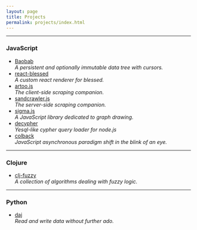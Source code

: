 ```yaml
---
layout: page
title: Projects
permalink: projects/index.html
---
```


---

### JavaScript
* [Baobab](https://github.com/Yomguithereal/baobab) <br> *A persistent and optionally immutable data tree with cursors.*
* [react-blessed](https://github.com/Yomguithereal/react-blessed) <br> *A custom react renderer for blessed.*
* [artoo.js](http://medialab.github.io/artoo/) <br> *The client-side scraping companion.*
* [sandcrawler.js](https://github.com/medialab/sandcrawler) <br> *The server-side scraping companion.*
* [sigma.js](http://sigmajs.org/) <br> *A JavaScript library dedicated to graph drawing.*
* [decypher](https://github.com/Yomguithereal/decypher) <br> *Yesql-like cypher query loader for node.js*
* [colback](http://yomguithereal.github.io/colback/) <br> *JavaScript asynchronous paradigm shift in the blink of an eye.*

---

### Clojure

* [clj-fuzzy](http://yomguithereal.github.io/clj-fuzzy/) <br> *A collection of algorithms dealing with fuzzy logic.*

---

### Python

* [daj](https://github.com/Yomguithereal/python-daj) <br> *Read and write data without further ado.*
